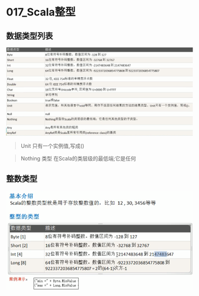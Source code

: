 # 017_Scala整型

## 数据类型列表

![image-20210323094059226](017_Scala%E6%95%B4%E5%9E%8B/image-20210323094059226.png)

> Unit 只有一个实例值,写成()

> Nothing 类型 在Scala的类层级的最低端;它是任何

## 整数类型

![image-20210323094125695](017_Scala%E6%95%B4%E5%9E%8B/image-20210323094125695.png)